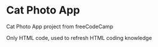 # Cat Photo App
Cat Photo App project from freeCodeCamp

Only HTML code, used to refresh HTML coding knowledge
